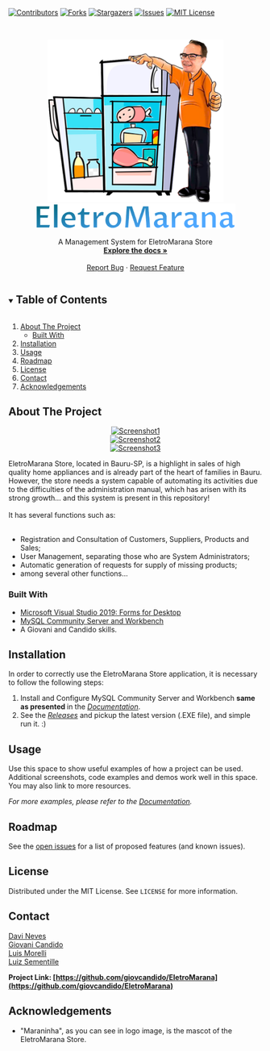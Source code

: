 <!-- PROJECT SHIELDS -->
<!--
*** I'm using markdown "reference style" links for readability.
*** Reference links are enclosed in brackets [ ] instead of parentheses ( ).
*** See the bottom of this document for the declaration of the reference variables
*** for contributors-url, forks-url, etc. This is an optional, concise syntax you may use.
*** https://www.markdownguide.org/basic-syntax/#reference-style-links
-->
[![Contributors][contributors-shield]][contributors-url]
[![Forks][forks-shield]][forks-url]
[![Stargazers][stars-shield]][stars-url]
[![Issues][issues-shield]][issues-url]
[![MIT License][license-shield]][license-url]

<!-- PROJECT LOGO -->
<br />
<p align="center">
  <a href="https://github.com/giovcandido/EletroMarana">
    <img src="/Images/Mascote.png" alt="Maraninha" width="350">
    <br/>
    <img src="/Images/Logo.png" alt="Logo" height="50">
  </a>
  
  <p align="center">
   A Management System for EletroMarana Store
    <br />
    <a href="/Docs/documentation.pdf"><strong>Explore the docs »</strong></a>
    <br />
    <br />
    <!-- <a href="https://github.com/giovcandido/EletroMarana">View Demo</a> -->
    <a href="https://github.com/giovcandido/EletroMarana/issues">Report Bug</a>
    ·
    <a href="https://github.com/giovcandido/EletroMarana/issues">Request Feature</a>
  </p>
</p>


<!-- TABLE OF CONTENTS -->
<details open="open">
  <summary><h2 style="display: inline-block">Table of Contents</h2></summary>
  <ol>
    <li>
      <a href="#about-the-project">About The Project</a>
      <ul>
        <li><a href="#built-with">Built With</a></li>
      </ul>
    </li>
    <li>
      <a href="#installation">Installation</a>
    </li>
    <li><a href="#usage">Usage</a></li>
    <li><a href="#roadmap">Roadmap</a></li>
    <!-- <li><a href="#contributing">Contributing</a></li> -->
    <li><a href="#license">License</a></li>
    <li><a href="#contact">Contact</a></li>
    <li><a href="#acknowledgements">Acknowledgements</a></li>
  </ol>
</details>


<!-- ABOUT THE PROJECT -->
## About The Project

<p align="center">
    <a href="https://github.com/giovcandido/EletroMarana">
        <img src="/Images/screenshot1.png" alt="Screenshot1" height="300">
    </a>
    <br/>
    <a href="https://github.com/giovcandido/EletroMarana">
        <img src="/Images/screenshot2.png" alt="Screenshot2" height="300">
    </a>
    <br/>
    <a href="https://github.com/giovcandido/EletroMarana">
        <img src="/Images/screenshot3.png" alt="Screenshot3" height="300">
    </a>
    <br/>
</p>
EletroMarana Store, located in Bauru-SP, is a highlight in sales of high quality home appliances and is already part of the heart of families in Bauru. However, the store needs a system capable of automating its activities due to the difficulties of the administration manual, which has arisen with its strong growth... and this system is present in this repository!
<br/>
<br/>
It has several functions such as:
<br/>
<br/>

* Registration and Consultation of Customers, Suppliers, Products and Sales;
* User Management, separating those who are System Administrators;
* Automatic generation of requests for supply of missing products;
* among several other functions...


### Built With

* [Microsoft Visual Studio 2019: Forms for Desktop](https://visualstudio.microsoft.com/pt-br/)
* [MySQL Community Server and Workbench](https://dev.mysql.com/downloads/)
* A Giovani and Candido skills.


<!-- INSTALLATION -->

## Installation

In order to correctly use the EletroMarana Store application, it is necessary to follow the following steps:

1. Install and Configure MySQL Community Server and Workbench <b> same as presented </b> in the <i><a href="/Docs/documentation.pdf">Documentation</a></i>.
2. See the <i><a href="https://github.com/giovcandido/EletroMarana/releases">Releases</a></i> and pickup the latest version (.EXE file), and simple run it. :)


<!-- USAGE EXAMPLES -->
## Usage

Use this space to show useful examples of how a project can be used. Additional screenshots, code examples and demos work well in this space. You may also link to more resources.

_For more examples, please refer to the <a href="/Docs/documentation.pdf">Documentation</strong></a>._



<!-- ROADMAP -->
## Roadmap

See the [open issues](https://github.com/giovcandido/EletroMarana/issues) for a list of proposed features (and known issues).


<!-- LICENSE -->
## License

Distributed under the MIT License. See `LICENSE` for more information.



<!-- CONTACT -->
## Contact

[Davi Neves](https://github.com/davimedio01) <br/>
[Giovani Candido](https://github.com/giovcandido) <br/>
[Luis Morelli](https://github.com/Xilsu) <br/>
[Luiz Sementille](https://github.com/luiz502)

<b> Project Link: [https://github.com/giovcandido/EletroMarana](https://github.com/giovcandido/EletroMarana) </b>



<!-- ACKNOWLEDGEMENTS -->
## Acknowledgements

* "Maraninha", as you can see in logo image, is the mascot of the EletroMarana Store.



<!-- MARKDOWN LINKS & IMAGES -->
<!-- https://www.markdownguide.org/basic-syntax/#reference-style-links -->
[contributors-shield]: https://img.shields.io/github/contributors/giovcandido/EletroMarana.svg?style=for-the-badge
[contributors-url]: https://github.com/giovcandido/EletroMarana/graphs/contributors
[forks-shield]: https://img.shields.io/github/forks/giovcandido/EletroMarana.svg?style=for-the-badge
[forks-url]: https://github.com/giovcandido/EletroMarana/network/members
[stars-shield]: https://img.shields.io/github/stars/giovcandido/EletroMarana.svg?style=for-the-badge
[stars-url]: https://github.com/giovcandido/EletroMarana/stargazers
[issues-shield]: https://img.shields.io/github/issues/giovcandido/EletroMarana.svg?style=for-the-badge
[issues-url]: https://github.com/giovcandido/EletroMarana/issues
[license-shield]: https://img.shields.io/github/license/giovcandido/EletroMarana.svg?style=for-the-badge
[license-url]: https://github.com/giovcandido/EletroMarana/blob/master/LICENSE
[product-screenshot]: /images/profile.png
[documentation_local]: /docs/documentation.pdf